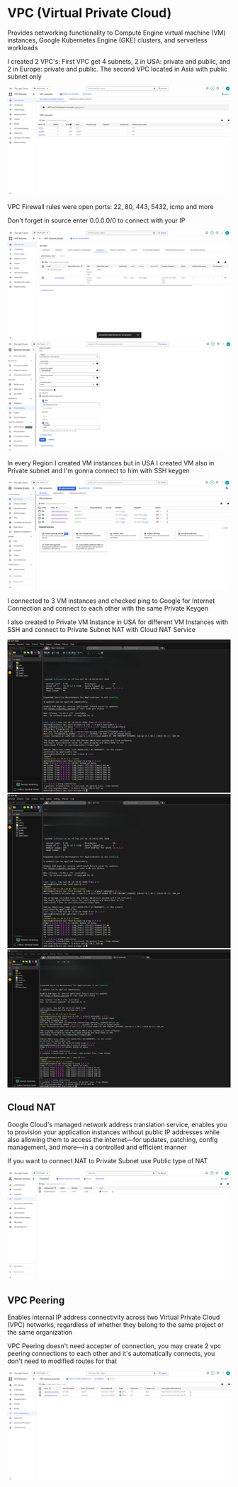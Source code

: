 # VPC (Virtual Private Cloud)
Provides networking functionality to Compute Engine virtual machine (VM) instances, Google Kubernetes Engine (GKE) clusters, and serverless workloads

I created 2 VPC's: First VPC get 4 subnets, 2 in USA: private and public, and 2 in Europe: private and public. The second VPC located in Asia with public subnet only

<img src="https://github.com/MatveyGuralskiy/GCP/blob/main/VPC/Screens/VPC-List.png?raw=true">

VPC Firewall rules were open ports: 22, 80, 443, 5432, icmp and more

Don't forget in source enter 0.0.0.0/0 to connect with your IP

<img src="https://github.com/MatveyGuralskiy/GCP/blob/main/VPC/Screens/VPC-Firewall-Rules.png?raw=true">

<img src="https://github.com/MatveyGuralskiy/GCP/blob/main/VPC/Screens/Firewall-Rule.png?raw=true">

In every Region I created VM instances but in USA I created VM also in Private subnet and I'm gonna connect to him with SSH keygen

<img src="https://github.com/MatveyGuralskiy/GCP/blob/main/VPC/Screens/Instances-List.png?raw=true">

I connected to 3 VM instances and checked ping to Google for Internet Connection and connect to each other with the same Private Keygen

I also created to Private VM Instance in USA for different VM Instances with SSH and connect to Private Subnet NAT with Cloud NAT Service

<img src="https://github.com/MatveyGuralskiy/GCP/blob/main/VPC/Screens/SSH-ASIA.png?raw=true">

<img src="https://github.com/MatveyGuralskiy/GCP/blob/main/VPC/Screens/SSH-EU.png?raw=true">

<img src="https://github.com/MatveyGuralskiy/GCP/blob/main/VPC/Screens/SSH-USA.png?raw=true">

## Cloud NAT
Google Cloud's managed network address translation service, enables you to provision your application instances without public IP addresses while also allowing them to access the internet—for updates, patching, config management, and more—in a controlled and efficient manner

If you want to connect NAT to Private Subnet use Public type of NAT 

<img src="https://github.com/MatveyGuralskiy/GCP/blob/main/VPC/Screens/Cloud-NAT.png?raw=true">

## VPC Peering
Enables internal IP address connectivity across two Virtual Private Cloud (VPC) networks, regardless of whether they belong to the same project or the same organization

VPC Peering doesn't need accepter of connection, you may create 2 vpc peering connections to each other and it's automatically connects, you don't need to modified routes for that

<img src="https://github.com/MatveyGuralskiy/GCP/blob/main/VPC/Screens/VPC-Peering.png?raw=true">
